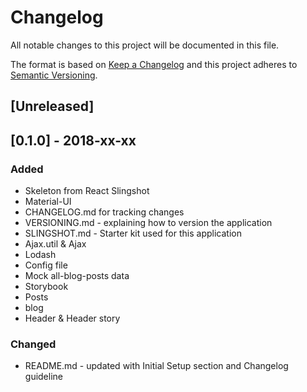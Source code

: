 # Changelog
All notable changes to this project will be documented in this file.

The format is based on [Keep a Changelog](http://keepachangelog.com/en/1.0.0/)
and this project adheres to [Semantic Versioning](http://semver.org/spec/v2.0.0.html).

## [Unreleased]

## [0.1.0] - 2018-xx-xx
### Added
- Skeleton from React Slingshot
- Material-UI
- CHANGELOG.md for tracking changes
- VERSIONING.md - explaining how to version the application
- SLINGSHOT.md - Starter kit used for this application
- Ajax.util & Ajax
- Lodash 
- Config file
- Mock all-blog-posts data
- Storybook
- Posts
- blog
- Header & Header story

### Changed
- README.md - updated with Initial Setup section and Changelog guideline

